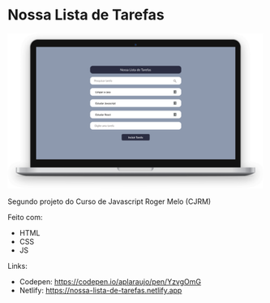 # Nossa Lista de Tarefas

![computador](./assets/task-list.png)

Segundo projeto do Curso de Javascript Roger Melo (CJRM)

Feito com:

- HTML
- CSS
- JS

Links:
- Codepen: https://codepen.io/aplaraujo/pen/YzvgOmG
- Netlify: https://nossa-lista-de-tarefas.netlify.app
